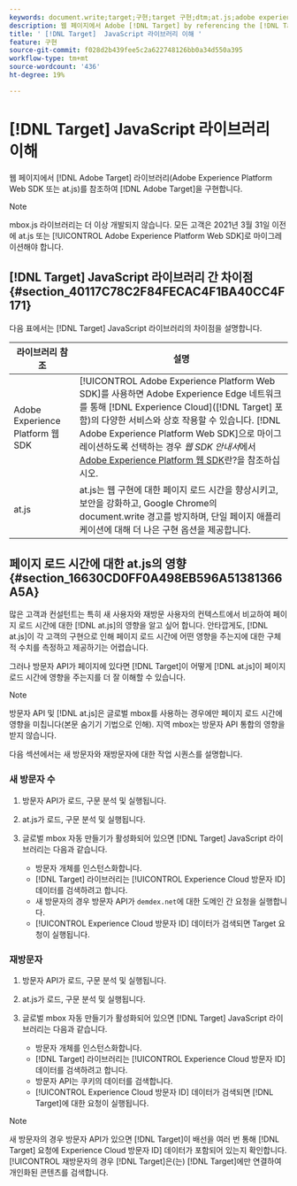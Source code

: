 ```yaml
---
keywords: document.write;target;구현;target 구현;dtm;at.js;adobe experience platform web sdk;aep 웹 sdk;웹 sdk
description: 웹 페이지에서 Adobe [!DNL Target] by referencing the [!DNL Target] JavaScript 라이브러리를 구현합니다.
title: ' [!DNL Target]  JavaScript 라이브러리 이해 '
feature: 구현
source-git-commit: f028d2b439fee5c2a622748126bb0a34d550a395
workflow-type: tm+mt
source-wordcount: '436'
ht-degree: 19%

---
```



# [!DNL Target] JavaScript 라이브러리 이해 

웹 페이지에서 [!DNL Adobe Target] 라이브러리(Adobe Experience Platform Web SDK 또는 at.js)를 참조하여 [!DNL Adobe Target]을 구현합니다.

>[!NOTE]
>
>mbox.js 라이브러리는 더 이상 개발되지 않습니다. 모든 고객은 2021년 3월 31일 이전에 at.js 또는 [!UICONTROL Adobe Experience Platform Web SDK]로 마이그레이션해야 합니다.

## [!DNL Target] JavaScript 라이브러리 간 차이점 {#section_40117C78C2F84FECAC4F1BA40CC4F171}

다음 표에서는 [!DNL Target] JavaScript 라이브러리의 차이점을 설명합니다.

| 라이브러리 참조 | 설명 |
|--- |--- |
| Adobe Experience Platform 웹 SDK | [!UICONTROL Adobe Experience Platform Web SDK]를 사용하면 Adobe Experience Edge 네트워크를 통해 [!DNL Experience Cloud]([!DNL Target] 포함)의 다양한 서비스와 상호 작용할 수 있습니다. [!DNL Adobe Experience Platform Web SDK]으로 마이그레이션하도록 선택하는 경우 *웹 SDK 안내서*&#x200B;에서 [Adobe Experience Platform 웹 SDK](/help/c-implementing-target/c-implementing-target-for-client-side-web/aep-web-sdk.md)란?을 참조하십시오. |
| at.js | at.js는 웹 구현에 대한 페이지 로드 시간을 향상시키고, 보안을 강화하고, Google Chrome의 document.write 경고를 방지하며, 단일 페이지 애플리케이션에 대해 더 나은 구현 옵션을 제공합니다. |

## 페이지 로드 시간에 대한 at.js의 영향 {#section_16630CD0FF0A498EB596A51381366A5A}

많은 고객과 컨설턴트는 특히 새 사용자와 재방문 사용자의 컨텍스트에서 비교하여 페이지 로드 시간에 대한 [!DNL at.js]의 영향을 알고 싶어 합니다. 안타깝게도, [!DNL at.js]이 각 고객의 구현으로 인해 페이지 로드 시간에 어떤 영향을 주는지에 대한 구체적 수치를 측정하고 제공하기는 어렵습니다.

그러나 방문자 API가 페이지에 있다면 [!DNL Target]이 어떻게 [!DNL at.js]이 페이지 로드 시간에 영향을 주는지를 더 잘 이해할 수 있습니다.

>[!NOTE]
>
>방문자 API 및 [!DNL at.js]은 글로벌 mbox를 사용하는 경우에만 페이지 로드 시간에 영향을 미칩니다(본문 숨기기 기법으로 인해). 지역 mbox는 방문자 API 통합의 영향을 받지 않습니다.

다음 섹션에서는 새 방문자와 재방문자에 대한 작업 시퀀스를 설명합니다.

### 새 방문자 수

1. 방문자 API가 로드, 구문 분석 및 실행됩니다.
1. at.js가 로드, 구문 분석 및 실행됩니다.
1. 글로벌 mbox 자동 만들기가 활성화되어 있으면 [!DNL Target] JavaScript 라이브러리는 다음과 같습니다.

   * 방문자 개체를 인스턴스화합니다.
   * [!DNL Target] 라이브러리는 [!UICONTROL Experience Cloud 방문자 ID] 데이터를 검색하려고 합니다.
   * 새 방문자의 경우 방문자 API가 `demdex.net`에 대한 도메인 간 요청을 실행합니다.
   * [!UICONTROL Experience Cloud 방문자 ID] 데이터가 검색되면 Target 요청이 실행됩니다.

### 재방문자

1. 방문자 API가 로드, 구문 분석 및 실행됩니다.
1. at.js가 로드, 구문 분석 및 실행됩니다.
1. 글로벌 mbox 자동 만들기가 활성화되어 있으면 [!DNL Target] JavaScript 라이브러리는 다음과 같습니다.

   * 방문자 개체를 인스턴스화합니다.
   * [!DNL Target] 라이브러리는 [!UICONTROL Experience Cloud 방문자 ID] 데이터를 검색하려고 합니다.
   * 방문자 API는 쿠키의 데이터를 검색합니다.
   * [!UICONTROL Experience Cloud 방문자 ID] 데이터가 검색되면 [!DNL Target]에 대한 요청이 실행됩니다.

>[!NOTE]
>
>새 방문자의 경우 방문자 API가 있으면 [!DNL Target]이 배선을 여러 번 통해 [!DNL Target] 요청에 Experience Cloud 방문자 ID] 데이터가 포함되어 있는지 확인합니다. [!UICONTROL  재방문자의 경우 [!DNL Target]은(는) [!DNL Target]에만 연결하여 개인화된 콘텐츠를 검색합니다.

